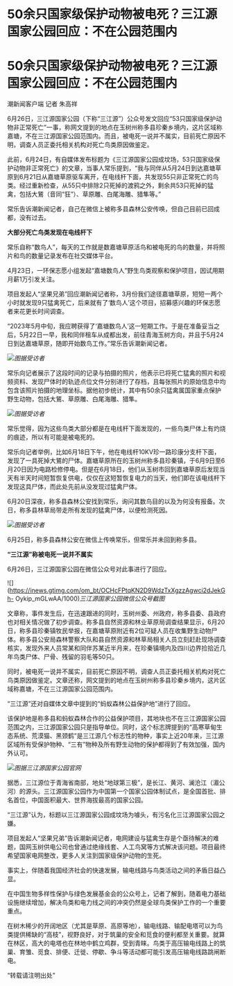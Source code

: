 # 50余只国家级保护动物被电死？三江源国家公园回应：不在公园范围内

# 50余只国家级保护动物被电死？三江源国家公园回应：不在公园范围内

潮新闻客户端 记者 朱高祥

6月26日，三江源国家公园（下称“三江源”）公众号发文回应“53只国家级保护动物非正常死亡”一事，称网文提到的地点在玉树州称多县珍秦乡境内，这片区域称嘉塘，不在三江源国家公园范围内。而且，被电死一说并不属实，目前死亡原因不明，调查人员正委托相关机构对死亡鸟类原因做鉴定。

此前，6月24日，有自媒体发布标题为《三江源国家公园成坟场，53只国家级保护动物非正常死亡》的文章，当事人常乐提到，“我与同伴从5月24日到达嘉塘草原到6月21日从嘉塘草原驱车离开，在电线杆下面，共发现55只非正常死亡的鸟类。经过重新检查，从55只中排除2只死掉的渡鸦之外，剩余共53只死掉的猛禽，包括大鵟（音同“狂”）、草原雕、白尾海雕、猎隼等。”

常乐告诉潮新闻记者，自己在微信上被称多县森林公安传唤，但自己目前已回成都，没有过去。

**大部分死亡鸟类发现在电线杆下**

常乐自称“数鸟人”，每天的工作就是数嘉塘草原活鸟和被电死的鸟的数量，并将照片和鸟的数量记录发布在社交媒体平台。

4月23日，一环保志愿小组发起“嘉塘数鸟人”野生鸟类观察和保护项目，因试用期月薪1万引发关注。

项目发起人“坚果兄弟”回应潮新闻记者称，3月份我们途径嘉塘草原，短短一两个小时就发现9只猛禽死亡，后来就有了‘数鸟人’这个项目，招募感兴趣的环保志愿者来花更长时间调查。

“2023年5月中旬，我应聘获得了‘嘉塘数鸟人’这一短期工作。于是在准备妥当之后，5月22日一早，我和同伴租车从成都出发，前往青海玉树方向，并且于5月24日到达嘉塘草原，随即开始数鸟工作。”常乐告诉潮新闻记者。

![](https://inews.gtimg.com/om_bt/Orf55g3oLgajLcYWCybgcTOtA13a4ghR7uAbBc4l7iEUwAA/1000)_图据受访者_

常乐向记者展示了这段时间的记录与拍摄的照片，他表示已将死亡猛禽的照片和视频资料、发现尸体时的轨迹点位文件分别进行了存档，且每张照片的原始信息中均包含该照片拍摄的地理坐标。据他初步统计，其中有50余只猛禽属国家重点保护野生动物，包括大鵟、草原雕、白尾海雕、猎隼。

![](https://inews.gtimg.com/om_bt/Os3MRPfrQHT0abFeepzF3RNsJcMqwnyF7eOt6wWWYOX6QAA/1000)_图据受访者_

常乐觉得，因为这些鸟类大部分都是在电线杆下面发现的，一些鸟类尸体上有灼烧的痕迹，所以有可能是被电死的。

常乐向记者举例，比如6月18日下午，他在电线杆10KV珍一路珍康分支杆下面，发现了一具死掉大鵟的尸体。嘉塘草原所在的玉树州称多县珍秦镇，于6月9日至6月20日因为电路检修停电。但是在6月18日，他们从玉树市回到嘉塘草原后发现当天有半天时间短暂恢复供电，仅仅在这短暂恢复电力的当天，他们即在该电线杆下发现这具尸体，而此处先前从没发现过猛禽尸体。

6月20日深夜，称多县森林公安找到常乐，询问其数鸟目的以及为何没有报备。次日，称多县林草局带走所有发现的猛禽尸体，以便检测死因。

![](https://inews.gtimg.com/om_bt/OSsiRZtQ4NzgfSKSPNmaJvZkJ2nwQScH7urbbiarcJ4JEAA/1000)_图据受访者_

6月25日，称多县森林公安在微信上传唤常乐，但常乐并未回到称多县。

**“三江源”称被电死一说并不属实**

6月26日，三江源国家公园在微信公众号对此事进行了回应。

![](https://inews.gtimg.com/om_bt/OCHcFPtqKN2D9WdzTxXgzzAgwci2dJekGh-
Oykip_mGLwAA/1000)_三江源国家公园微信公众号截图_

文章称，事件发生后，在迅速跟进的同时，玉树州委、州政府，称多县委、县政府也对相关情况做了初步调查。称多县自然资源和林业草原局调查结果显示，6月20日，称多县珍秦镇牧民举报，在嘉塘草原附近有2位可疑人员在收集野生动物尸体。称多县公安局森林警察大队和县自然资源和林草局相关人员立刻赶赴现场调查核实，发现外来人员常某和同伴苏某近半月来，在珍秦镇境内及四川边界捡拾近几年鸟类尸体、尸骨、残留的羽毛等50只。

同时，被电死一说并不属实，目前死亡原因不明，调查人员正委托相关机构对死亡鸟类原因做鉴定。文章还称，网文提到的地点在玉树州称多县珍秦乡境内，这片区域称嘉塘，不在三江源国家公园范围内。

“三江源”还对自媒体文章中提到的“蚂蚁森林公益保护地”进行了回应。

该保护地是称多县和蚂蚁森林合作的公益保护项目，其地块也不在三江源国家公园范围之内，三江源国家公园只是指导单位。同时，这个标志牌提到的“高寒草甸生态系统、荒漠猫、黑颈鹤”是三江源几个标志性的物种，事实上近20年来，三江源区域所有受保护物种、“三有”物种及所有野生动物的保护都得到了有效加强，国内外认可。

![](https://inews.gtimg.com/om_bt/OpBMxM16ZGvAbyU895gF1az66Dt7QHMBEJUY1ZlPV1l74AA/1000)_图据三江源国家公园官网_

据悉，三江源位于青海省南部，地处“地球第三极”，是长江、黄河、澜沧江（湄公河）的源头。三江源国家公园作为中国第一个国家公园体制试点，是全国首批、排名首位，中国面积最大、世界海拔最高的国家公园。

“三江源”认为，标题以三江源国家公园成坟场为噱头，有污名化三江源国家公园之嫌。

项目发起人“坚果兄弟”告诉潮新闻记者，电网建设与猛禽生存是个亟待解决的难题，国网玉树供电公司也曾通过绝缘线套、人工鸟窝等方式解决该问题。项目最终希望国家电网整改，更多人关注到国家级保护动物的生死。

事实上，伴随着我国经济社会的快速发展，输电线路与鸟类活动之间的矛盾日益凸显。

在中国生物多样性保护与绿色发展基金会的公众号上，记者了解到，随着电力基础设施继续增加，解决鸟类和电力线之间的冲突仍然是全球鸟类保护工作的一个重要重点。

在树木稀少的开阔地区（尤其是草原、高原等地），输电线路、输配电塔可以为鸟类提供稀缺的“高枝”，视野良好，对于筑巢的安全和觅食的便利都至关重要。就算在林区，高大的电塔也在林地中鹤立鸡群，受到青睐。鸟类于高压输电线路上的筑巢、育雏、觅食、排便、迁徙、停歇、争斗等活动都可能引发高压输电线路跳闸断电。

“转载请注明出处”

